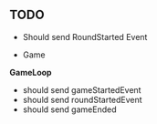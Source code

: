 

## TODO
- Should send RoundStarted Event

- Game

**GameLoop**
- should send gameStartedEvent
- should send roundStartedEvent
- should send gameEnded